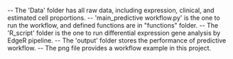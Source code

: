 -- The 'Data' folder has all raw data, including expression, clinical, and estimated cell proportions.
-- 'main_predictive workflow.py' is the one to run the workflow, and defined functions are in "functions" folder.
-- The 'R_script' folder is the one to run differential expression gene analysis by EdgeR pipeline.
-- The 'output' folder stores the performance of predictive workflow.
-- The png file provides a workflow example in this project.
